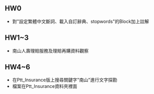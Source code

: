 ## HW0
* 對"設定繁體中文斷詞、載入自訂辭典、stopwords"的Block加上註解
## HW1~3
* 南山人壽理賠服務及理賠再購資料觀察
## HW4~6
* 在Ptt_Insurance版上搜尋關鍵字"南山"進行文字探勘
* 檔案在Ptt_Insurance資料夾裡面
